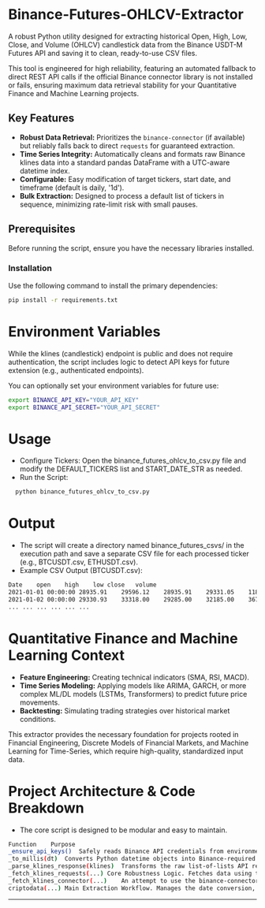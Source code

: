 # Binance-Futures-OHLCV-Extractor

A robust Python utility designed for extracting historical Open, High, Low, Close, and Volume (OHLCV) candlestick data from the Binance USDT-M Futures API and saving it to clean, ready-to-use CSV files.

This tool is engineered for high reliability, featuring an automated fallback to direct REST API calls if the official Binance connector library is not installed or fails, ensuring maximum data retrieval stability for your Quantitative Finance and Machine Learning projects.

## Key Features

* **Robust Data Retrieval:** Prioritizes the `binance-connector` (if available) but reliably falls back to direct `requests` for guaranteed extraction.
* **Time Series Integrity:** Automatically cleans and formats raw Binance klines data into a standard pandas DataFrame with a UTC-aware datetime index.
* **Configurable:** Easy modification of target tickers, start date, and timeframe (default is daily, '1d').
* **Bulk Extraction:** Designed to process a default list of tickers in sequence, minimizing rate-limit risk with small pauses.

## Prerequisites

Before running the script, ensure you have the necessary libraries installed.

### Installation

Use the following command to install the primary dependencies:

```bash
pip install -r requirements.txt
```

# Environment Variables

While the klines (candlestick) endpoint is public and does not require authentication, the script includes logic to detect API keys for future extension (e.g., authenticated endpoints).

You can optionally set your environment variables for future use:

```bash
export BINANCE_API_KEY="YOUR_API_KEY"
export BINANCE_API_SECRET="YOUR_API_SECRET"
```

# Usage

* Configure Tickers: Open the binance_futures_ohlcv_to_csv.py file and modify the DEFAULT_TICKERS list and START_DATE_STR as needed.
* Run the Script:

```bash
  python binance_futures_ohlcv_to_csv.py
```

# Output

* The script will create a directory named binance_futures_csvs/ in the execution path and save a separate CSV file for each processed ticker (e.g., BTCUSDT.csv, ETHUSDT.csv).
* Example CSV Output (BTCUSDT.csv):

```bash
Date	open	high	low	close	volume
2021-01-01 00:00:00	28935.91	29596.12	28935.91	29331.05	118228.012
2021-01-02 00:00:00	29330.93	33318.00	29285.00	32185.00	367297.435
...	...	...	...	...	...
```

# Quantitative Finance and Machine Learning Context

* **Feature Engineering:** Creating technical indicators (SMA, RSI, MACD).
* **Time Series Modeling:** Applying models like ARIMA, GARCH, or more complex ML/DL models (LSTMs, Transformers) to predict future price movements.
* **Backtesting:** Simulating trading strategies over historical market conditions.
  
This extractor provides the necessary foundation for projects rooted in Financial Engineering, Discrete Models of Financial Markets, and Machine Learning for Time-Series, which require high-quality, standardized input data.

# Project Architecture & Code Breakdown

* The core script is designed to be modular and easy to maintain.

```bash
Function	Purpose
_ensure_api_keys()	Safely reads Binance API credentials from environment variables.
_to_millis(dt)	Converts Python datetime objects into Binance-required epoch milliseconds.
_parse_klines_response(klines)	Transforms the raw list-of-lists API response into a clean, indexed pandas.DataFrame.
_fetch_klines_requests(...)	Core Robustness Logic. Fetches data using the standard requests library, handling API endpoint parameters and necessary pagination (requesting data in chunks of MAX_LIMIT=1000).
_fetch_klines_connector(...)	An attempt to use the binance-connector library (if installed), providing a placeholder for potential higher-performance or authenticated retrieval.
criptodata(...)	Main Extraction Workflow. Manages the date conversion, executes the fetching (with connector/request fallback), and writes the final DataFrame to a CSV file.
```

---
